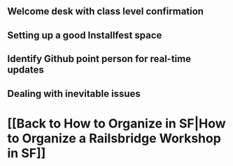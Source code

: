 ## Welcome desk with class level confirmation
## Setting up a good Installfest space
## Identify Github point person for real-time updates
## Dealing with inevitable issues
# [[Back to How to Organize in SF|How to Organize a Railsbridge Workshop in SF]]
